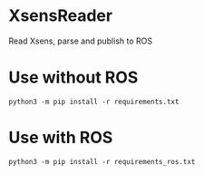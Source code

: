 # XsensReader
Read Xsens, parse and publish to ROS

# Use without ROS

```python3 -m pip install -r requirements.txt```

# Use with ROS

```python3 -m pip install -r requirements_ros.txt```